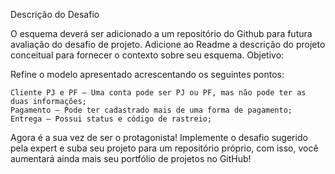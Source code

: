 Descrição do Desafio

O esquema deverá ser adicionado a um repositório do Github para futura avaliação do desafio de projeto. Adicione ao Readme a descrição do projeto conceitual para fornecer o contexto sobre seu esquema.
Objetivo:

Refine o modelo apresentado acrescentando os seguintes pontos:

    Cliente PJ e PF – Uma conta pode ser PJ ou PF, mas não pode ter as duas informações;
    Pagamento – Pode ter cadastrado mais de uma forma de pagamento;
    Entrega – Possui status e código de rastreio;

Agora é a sua vez de ser o protagonista! Implemente o desafio sugerido pela expert e suba seu projeto para um repositório próprio, com isso, você aumentará ainda mais seu portfólio de projetos no GitHub!

